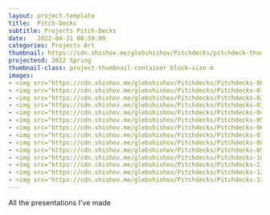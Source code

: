 ```yaml
---
layout: project-template
title:  Pitch-Decks
subtitle: Projects Pitch-Decks
date:   2022-04-31 00:59:00
categories: Projects Art
thumbnail: https://cdn.shishov.me/glebshishov/Pitchdecks/pitchdeck-thumbnail.jpg
projectend: 2022 Spring
thumbnail-class: project-thumbnail-container block-size-m
images:
- <img src="https://cdn.shishov.me/glebshishov/Pitchdecks/Pitchdecks-00.webp" class="project-img-parameters img-size-full" alt="Pitch-0">
- <img src="https://cdn.shishov.me/glebshishov/Pitchdecks/Pitchdecks-01.webp" class="project-img-parameters img-size-full" alt="Pitch-1">
- <img src="https://cdn.shishov.me/glebshishov/Pitchdecks/Pitchdecks-02.webp" class="project-img-parameters img-size-full" alt="Pitch-2">
- <img src="https://cdn.shishov.me/glebshishov/Pitchdecks/Pitchdecks-03.webp" class="project-img-parameters img-size-full" alt="Pitch-3">
- <img src="https://cdn.shishov.me/glebshishov/Pitchdecks/Pitchdecks-04.webp" class="project-img-parameters img-size-full" alt="Pitch-4">
- <img src="https://cdn.shishov.me/glebshishov/Pitchdecks/Pitchdecks-05.webp" class="project-img-parameters img-size-full" alt="Pitch-5">
- <img src="https://cdn.shishov.me/glebshishov/Pitchdecks/Pitchdecks-06.webp" class="project-img-parameters img-size-full" alt="Pitch-6">
- <img src="https://cdn.shishov.me/glebshishov/Pitchdecks/Pitchdecks-07.webp" class="project-img-parameters img-size-full" alt="Pitch-7">
- <img src="https://cdn.shishov.me/glebshishov/Pitchdecks/Pitchdecks-08.webp" class="project-img-parameters img-size-full" alt="Pitch-8">
- <img src="https://cdn.shishov.me/glebshishov/Pitchdecks/Pitchdecks-09.webp" class="project-img-parameters img-size-full" alt="Pitch-9">
- <img src="https://cdn.shishov.me/glebshishov/Pitchdecks/Pitchdecks-10.webp" class="project-img-parameters img-size-full" alt="Pitch-10">
- <img src="https://cdn.shishov.me/glebshishov/Pitchdecks/Pitchdecks-11.webp" class="project-img-parameters img-size-full" alt="Pitch-11">
- <img src="https://cdn.shishov.me/glebshishov/Pitchdecks/Pitchdecks-12.webp" class="project-img-parameters img-size-full" alt="Pitch-12">
- <img src="https://cdn.shishov.me/glebshishov/Pitchdecks/Pitchdecks-13.webp" class="project-img-parameters img-size-full" alt="Pitch-13">
---
```


All the presentations I've made